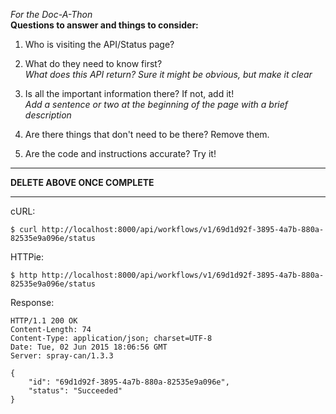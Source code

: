 _For the Doc-A-Thon_  
**Questions to answer and things to consider:**

1. Who is visiting the API/Status page?  

2. What do they need to know first?  
*What does this API return? Sure it might be obvious, but make it clear*
3. Is all the important information there? If not, add it!  
*Add a sentence or two at the beginning of the page with a brief description*
4. Are there things that don't need to be there? Remove them.  

5. Are the code and instructions accurate? Try it!

---
 **DELETE ABOVE ONCE COMPLETE**

---

cURL:

```
$ curl http://localhost:8000/api/workflows/v1/69d1d92f-3895-4a7b-880a-82535e9a096e/status
```

HTTPie:

```
$ http http://localhost:8000/api/workflows/v1/69d1d92f-3895-4a7b-880a-82535e9a096e/status
```

Response:
```
HTTP/1.1 200 OK
Content-Length: 74
Content-Type: application/json; charset=UTF-8
Date: Tue, 02 Jun 2015 18:06:56 GMT
Server: spray-can/1.3.3

{
    "id": "69d1d92f-3895-4a7b-880a-82535e9a096e",
    "status": "Succeeded"
}
```